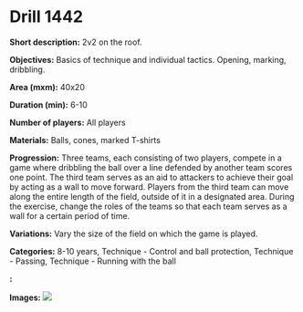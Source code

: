 # Drill 1442

**Short description:**
2v2 on the roof.

**Objectives:**
Basics of technique and individual tactics. Opening, marking, dribbling.

**Area (mxm):**
40x20

**Duration (min):**
6-10

**Number of players:**
All players

**Materials:**
Balls, cones, marked T-shirts

**Progression:**
Three teams, each consisting of two players, compete in a game where dribbling the ball over a line defended by another team scores one point. The third team serves as an aid to attackers to achieve their goal by acting as a wall to move forward. Players from the third team can move along the entire length of the field, outside of it in a designated area. During the exercise, change the roles of the teams so that each team serves as a wall for a certain period of time.

**Variations:**
Vary the size of the field on which the game is played.

**Categories:**
8-10 years, Technique - Control and ball protection, Technique - Passing, Technique - Running with the ball

**:**


**Images:**
![](https://www.coachingfutsal.com/\images\c57b8c30-e848-458e-b3a1-6e878e2081f1_246.png)

